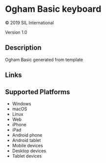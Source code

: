 Ogham Basic keyboard
==============

© 2019 SIL International

Version 1.0

Description
-----------

Ogham Basic generated from template

Links
-----

Supported Platforms
-------------------
 * Windows
 * macOS
 * Linux
 * Web
 * iPhone
 * iPad
 * Android phone
 * Android tablet
 * Mobile devices
 * Desktop devices
 * Tablet devices


